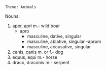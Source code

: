     Theme: Animals

Nouns:

1. aper, apri m.- wild boar
    - apro
        - masculine, dative, singular 
        - masculine, ablative, singular 
    -aprum
        - masculine, accusative, singular 
1. canis, canis m. or f.- dog
1. equus, equi m.- horse
1. draco, draconis m.- serpent
